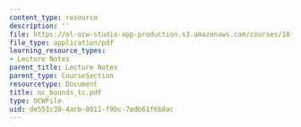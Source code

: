 ```yaml
---
content_type: resource
description: ''
file: https://ol-ocw-studio-app-production.s3.amazonaws.com/courses/18-996-random-matrix-theory-and-its-applications-spring-2004/de551c394acb0011f9bc7edb61f6b8ac_oc_bounds_tc.pdf
file_type: application/pdf
learning_resource_types:
- Lecture Notes
parent_title: Lecture Notes
parent_type: CourseSection
resourcetype: Document
title: oc_bounds_tc.pdf
type: OCWFile
uid: de551c39-4acb-0011-f9bc-7edb61f6b8ac
---
```

